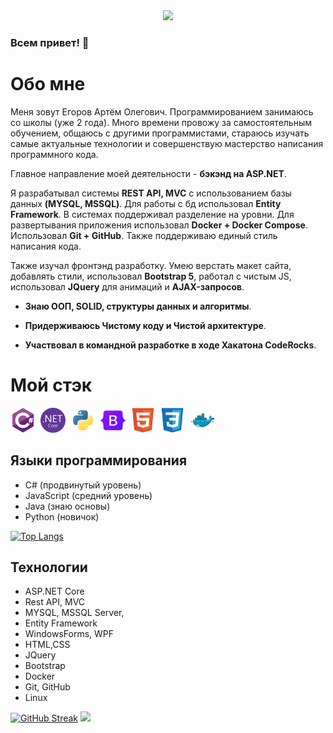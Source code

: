 <div id="header" align="center">
  <img src="https://media.giphy.com/media/M9gbBd9nbDrOTu1Mqx/giphy.gif" width="100"/>
</div>

### Всем привет! 👋

# Обо мне
Меня зовут Егоров Артём Олегович. Программированием занимаюсь со школы (уже 2 года). Много времени провожу за самостоятельным обучением, общаюсь с другими программистами, стараюсь изучать самые актуальные технологии и совершенствую мастерство написания программного кода.

Главное направление моей деятельности - **бэкэнд на ASP.NET**.

Я разрабатывал системы **REST API, MVC** c использованием базы данных **(MYSQL, MSSQL)**. Для работы с бд использовал **Entity Framework**. В системах поддерживал разделение на уровни. Для развертывания приложения использовал **Docker + Docker Compose**. Использовал **Git + GitHub**. Также поддерживаю единый стиль написания кода.

Также изучал фронтэнд разработку. Умею верстать макет сайта, добавлять стили, использовал **Bootstrap 5**, работал с чистым JS, использовал **JQuery** для анимаций и **AJAX-запросов**.  

- **Знаю ООП, SOLID, структуры данных и алгоритмы**.

- **Придерживаюсь Чистому коду и Чистой архитектуре**.

- **Участвовал в командной разработке в ходе Хакатона CodeRocks**.

# Мой стэк

<div>
  <img src="https://github.com/devicons/devicon/blob/master/icons/csharp/csharp-original.svg" title="C#" alt="C#" width="40" height="40"/>&nbsp;
  <img src="https://github.com/devicons/devicon/blob/master/icons/dotnetcore/dotnetcore-original.svg" title="dotnetcore" alt="dotnetcore" width="40" height="40"/>&nbsp;
  <img src="https://github.com/devicons/devicon/blob/master/icons/python/python-original.svg" title="Python" alt="Python" width="40" height="40"/>&nbsp;
  <img src="https://github.com/devicons/devicon/blob/master/icons/bootstrap/bootstrap-original.svg" title="bootstrap" alt="bootstrap" width="40" height="40"/>&nbsp;
  <img src="https://github.com/devicons/devicon/blob/master/icons/html5/html5-original.svg" title="html5" alt="html5" width="40" height="40"/>&nbsp;
  <img src="https://github.com/devicons/devicon/blob/master/icons/css3/css3-original.svg" title="css3" alt="css3" width="40" height="40"/>&nbsp;
  <img src="https://github.com/devicons/devicon/blob/master/icons/docker/docker-original.svg" title="docker" alt="docker" width="40" height="40"/>&nbsp;
</div>

## Языки программирования
- C# (продвинутый уровень)
- JavaScript (средний уровень)
- Java (знаю основы)
- Python (новичок)

[![Top Langs](https://github-readme-stats.vercel.app/api/top-langs/?username=ArtemSoftware2006)](https://github.com/anuraghazra/github-readme-stats)

## Технологии
- ASP.NET Core
- Rest API, MVC
- MYSQL, MSSQL Server,
- Entity Framework
- WindowsForms, WPF 
- HTML,CSS
- JQuery
- Bootstrap
- Docker
- Git, GitHub
- Linux

[![GitHub Streak](http://github-readme-streak-stats.herokuapp.com?user=ArtemSoftware2006&theme=dark&background=000000)](https://git.io/streak-stats)
![](https://github-profile-summary-cards.vercel.app/api/cards/profile-details?username=ArtemSoftware2006&theme=solarized_dark)
